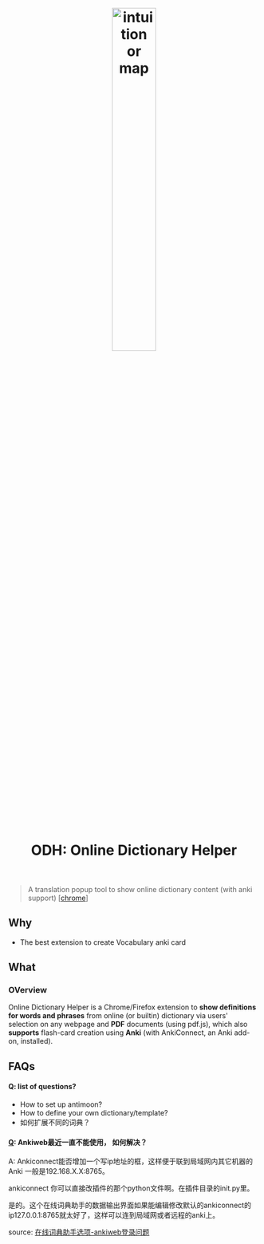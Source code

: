 <h1 align="center">
<br>
	<a href="https://github.com/ninja33/ODH">
  <img src="https://i.imgur.com/HdUgUe7.png" alt="intuition or map" width=42%">
  </a>
  <br><br>
ODH: Online Dictionary Helper
  <br><br>
</h1>

> A translation popup tool to show online dictionary content (with anki support) [[chrome](https://chrome.google.com/webstore/detail/online-dictionary-helper/lppjdajkacanlmpbbcdkccjkdbpllajb?hl=en)]

## Why 

* The best extension to create Vocabulary anki card

## What 


### OVerview

Online Dictionary Helper is a Chrome/Firefox extension to **show definitions for words and phrases** from online (or builtin) dictionary via users' selection on any webpage and **PDF** documents (using pdf.js), which also **supports** flash-card creation using **Anki** (with AnkiConnect, an Anki add-on, installed). 


## FAQs 

#### Q: list of questions?

* How to set up antimoon? 
* How to define your own dictionary/template?
* 如何扩展不同的词典？

#### [Q](https://github.com/ninja33/ODH/issues/143): Ankiweb最近一直不能使用， 如何解决？

A: Ankiconnect能否增加一个写ip地址的框，这样便于联到局域网内其它机器的Anki 一般是192.168.X.X:8765。 

ankiconnect 你可以直接改插件的那个python文件啊。在插件目录的init.py里。

是的。这个在线词典助手的数据输出界面如果能编辑修改默认的ankiconnect的ip127.0.0.1:8765就太好了，这样可以连到局域网或者远程的anki上。

source: [在线词典助手选项-ankiweb登录问题](https://www.laohuang.net/20200206/ankiweb-logon-issue/)

